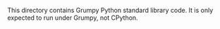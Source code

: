 This directory contains Grumpy Python standard library code. It is only expected
to run under Grumpy, not CPython.
